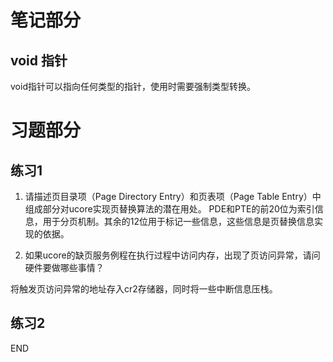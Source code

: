 # 笔记部分

## void 指针

  void指针可以指向任何类型的指针，使用时需要强制类型转换。

# 习题部分

## 练习1
1. 请描述页目录项（Page Directory Entry）和页表项（Page Table Entry）中组成部分对ucore实现页替换算法的潜在用处。
   PDE和PTE的前20位为索引信息，用于分页机制。其余的12位用于标记一些信息，这些信息是页替换信息实现的依据。

2. 如果ucore的缺页服务例程在执行过程中访问内存，出现了页访问异常，请问硬件要做哪些事情？

  将触发页访问异常的地址存入cr2存储器，同时将一些中断信息压栈。


## 练习2































END
